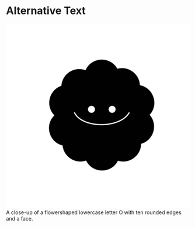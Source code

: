 # Alternative Text

![Placeholder for alt text.](letter-o-gif.gif)
A close-up of a flowershaped lowercase letter O with ten rounded edges and a face.
